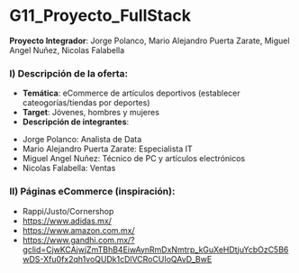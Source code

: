 # G11_Proyecto_FullStack
**Proyecto Integrador**: Jorge Polanco, Mario Alejandro Puerta Zarate, Miguel Angel Nuñez, Nicolas Falabella

### I) Descripción de la oferta:
* **Temática**: eCommerce de artículos deportivos (establecer cateogorías/tiendas por deportes)
* **Target**: Jóvenes, hombres y mujeres
* **Descripción de integrantes**:
- Jorge Polanco: Analista de Data
- Mario Alejandro Puerta Zarate: Especialista IT
- Miguel Angel Nuñez: Técnico de PC y artículos electrónicos
- Nicolas Falabella: Ventas

### II) Páginas eCommerce (inspiración):
* Rappi/Justo/Cornershop
* https://www.adidas.mx/
* https://www.amazon.com.mx/
* https://www.gandhi.com.mx/?gclid=CjwKCAjwjZmTBhB4EiwAynRmDxNmtrp_kGuXeHDtjuYcbOzC5B6wDS-Xfu0fx2qh1voQUDk1cDlVCRoCUIoQAvD_BwE
